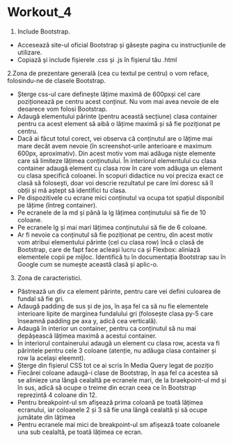 # Workout_4

1. Include Bootstrap. 
- Accesează site-ul oficial Bootstrap și găsește pagina cu instrucțiunile de utilizare.
- Copiază și include fișierele .css și .js în fișierul tău .html

2.Zona de prezentare generală (cea cu textul pe centru) o vom reface, folosindu-ne de clasele Bootstrap. 
- Șterge css-ul care definește lățime maximă de 600pxși cel care poziționează pe centru acest conținut. Nu vom mai avea nevoie de ele deoarece vom folosi Bootstrap.
- Adaugă elementului părinte (pentru această secțiune) clasa container pentru ca acest element să aibă o lățime maximă și să fie poziționat pe centru.
- Dacă ai făcut totul corect, vei observa că conținutul are o lățime mai mare decât avem nevoie (în screenshot-urile anterioare e maximum 600px, aproximativ). Din acest motiv vom mai adăuga niște elemente care să limiteze lățimea conținutului. În interiorul elementului cu clasa container adaugă element cu clasa row în care vom adăuga un element cu clasa specifică coloanei. În scopuri didactice nu voi preciza exact ce clasă să folosești, doar voi descrie rezultatul pe care îmi doresc să îl obții și mă aștept să identifici tu clasa.
- Pe dispozitivele cu ecrane mici conținutul va ocupa tot spațiul disponibil pe lățime (întreg container).
- Pe ecranele de la md și până la lg lățimea conținutului să fie de 10 coloane.
- Pe ecranele lg și mai mari lățimea conținutului să fie de 6 coloane.
- Ar fi nevoie ca conținutul să fie poziționat pe centru, din acest motiv vom atribui elementului părinte (cel cu clasa row) încă o clasă de Bootstrap, care de fapt face acleași lucru ca și Flexbox: aliniază elementele copii pe mijloc. Identifică tu în documentația Bootstrap sau în Google cum se numește această clasă și aplic-o.
3.	Zona de caracteristici. 
- Păstrează un div ca element părinte, pentru care vei defini culoarea de fundal să fie gri.
- Adaugă padding de sus și de jos, în așa fel ca să nu fie elementele interioare lipite de marginea fundalului gri (folosește clasa py-5 care înseamnă padding pe axa y, adică cea verticală).
- Adaugă în interior un container, pentru ca conținutul să nu mai depășească lățimea maximă a acestui container.
- În interiorul containerului adaugă un element cu clasa row, acesta va fi părintele pentru cele 3 coloane (atenție, nu adăuga clasa container și row la același eleemnt).
- Șterge din fișierul CSS tot ce ai scris în Media Query legat de pozițio
- Fiecărei coloane adaugă-i clase de Bootstrap, în așa fel ca acestea să se alinieze una lângă cealaltă pe ecranele mari, de la braekpoint-ul md și în sus, adică să ocupe o treime din ecran ceea ce în Bootstrap reprezintă 4 coloane din 12.
- Pentru breakpoint-ul sm afișează prima coloană pe toată lățimea ecranului, iar coloanele 2 și 3 să fie una lângă cealaltă și să ocupe jumătate din lățimea
- Pentru ecranele mai mici de breakpoint-ul sm afișează toate coloanele una sub cealaltă, pe toată lățimea ce ecran.
